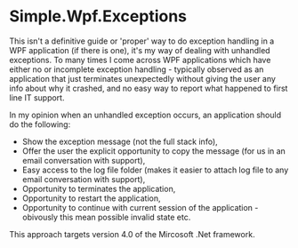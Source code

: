 # Simple.Wpf.Exceptions

This isn't a definitive guide or 'proper' way to do exception handling in a WPF application (if there is one), it's my way of dealing with unhandled exceptions. To many times I come across WPF applications which have either no or incomplete exception handling - typically observed as an application that just terminates unexpectedly without giving the user any info about why it crashed, and no easy way to report what happened to first line IT support.

In my opinion when an unhandled exception occurs, an application should do the following:

* Show the exception message (not the full stack info),
* Offer the user the explicit opportunity to copy the message (for us in an email conversation with support),
* Easy access to the log file folder (makes it easier to attach log file to any email conversation with support),
* Opportunity to terminates the application,
* Opportunity to restart the application,
* Opportunity to continue with current session of the application - obivously this mean possible invalid state etc.

This approach targets version 4.0 of the Mircosoft .Net framework.
